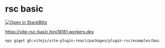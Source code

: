 # rsc basic

[![Open in StackBlitz](https://developer.stackblitz.com/img/open_in_stackblitz.svg)](https://stackblitz.com/github/vitejs/vite-plugin-react/tree/main/packages/plugin-rsc/examples/basic)

https://vite-rsc-basic.hiro18181.workers.dev

```sh
npx giget gh:vitejs/vite-plugin-react/packages/plugin-rsc/examples/basic my-app
```
